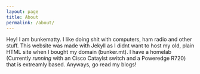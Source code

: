```yaml
---
layout: page
title: About
permalink: /about/
---
```


Hey! I am bunkematty. I like doing shit with computers, ham radio and other stuff. This website was made with Jekyll as I didnt want to host my old, plain HTML site when I bought my domain (bunker.mt). I have a homelab (Currently *running* with an Cisco Cataylst switch and a Poweredge R720) that is extreamly based. Anyways, go read my blogs!